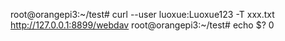 root@orangepi3:~/test# curl --user luoxue:Luoxue123 -T xxx.txt http://127.0.0.1:8899/webdav
root@orangepi3:~/test# echo $?
0


